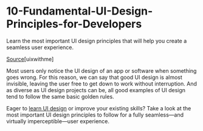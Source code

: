 # 10-Fundamental-UI-Design-Principles-for-Developers
Learn the most important UI design principles that will help you create a seamless user experience.

<a href="https://uixwithme.com">Source</a>[uixwithme]

Most users only notice the UI design of an app or software when something goes wrong. For this reason, we can say that good UI design is almost invisible, leaving the user free to get down to work without interruption. And as diverse as UI design projects can be, all good examples of UI design tend to follow the same basic golden rules.

Eager to [learn UI design](https://uixwithme.com/blog/what-is-ui-ux-design/) or improve your existing skills? Take a look at the most important UI design principles to follow for a fully seamless—and virtually imperceptible—user experience.
